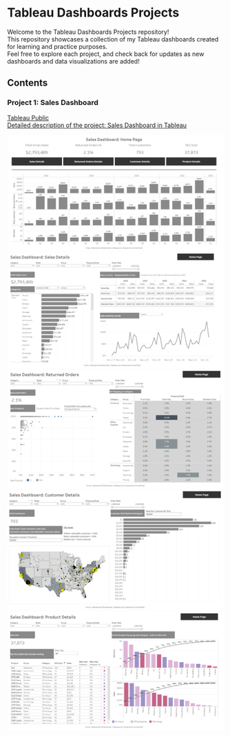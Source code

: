 # Tableau Dashboards Projects

Welcome to the Tableau Dashboards Projects repository!<br>
This repository showcases a collection of my Tableau dashboards created for learning and practice purposes.<br>
Feel free to explore each project, and check back for updates as new dashboards and data visualizations are added!

## Contents

### Project 1: Sales Dashboard

[Tableau Public](https://public.tableau.com/app/profile/aleksandra.zbieranska/viz/KDSlesson9-ProductDetailsandparetoanalysis/ProductDetails)<br>
[Detailed description of the project: Sales Dashboard in Tableau](https://github.com/ola-zbieranska/tableau-dashboards-projects/blob/main/project_1%20Sales%20Dashboard/readme_sales_dashboard.md)<br>

![Description of the image](https://github.com/ola-zbieranska/tableau-dashboards-projects/blob/main/project_1%20Sales%20Dashboard/screenshots/home%20page.png)<br>
![Description of the image](https://github.com/ola-zbieranska/tableau-dashboards-projects/blob/main/project_1%20Sales%20Dashboard/screenshots/sales%20details.png)<br>
![Description of the image](https://github.com/ola-zbieranska/tableau-dashboards-projects/blob/main/project_1%20Sales%20Dashboard/screenshots/returned%20orders.png)<br>
![Description of the image](https://github.com/ola-zbieranska/tableau-dashboards-projects/blob/main/project_1%20Sales%20Dashboard/screenshots/customer%20details.png)<br>
![Description of the image](https://github.com/ola-zbieranska/tableau-dashboards-projects/blob/main/project_1%20Sales%20Dashboard/screenshots/product%20details.png)<br>



